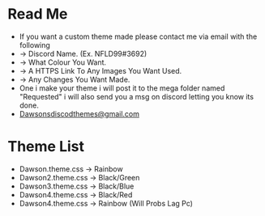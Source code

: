 # Read Me
 - If you want a custom theme made please contact me via email with the following
 - -> Discord Name. (Ex. NFLD99#3692)
 - -> What Colour You Want.
 - -> A HTTPS Link To Any Images You Want Used.
 - -> Any Changes You Want Made.
 - One i make your theme i will post it to the mega folder named "Requested" i will also send you a msg on discord letting you know its done.
 - Dawsonsdiscodthemes@gmail.com
# Theme List
 - Dawson.theme.css   ->  Rainbow
 - Dawson2.theme.css ->  Black/Green
 - Dawson3.theme.css ->  Black/Blue
 - Dawson4.theme.css ->  Black/Red
 - Dawson4.theme.css ->  Rainbow (Will Probs Lag Pc)